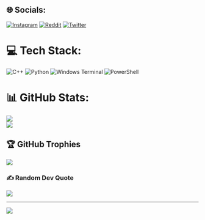 
## 🌐 Socials:
[![Instagram](https://img.shields.io/badge/Instagram-%23E4405F.svg?logo=Instagram&logoColor=white)](https://instagram.com/subhdoesnotexist) [![Reddit](https://img.shields.io/badge/Reddit-%23FF4500.svg?logo=Reddit&logoColor=white)](https://reddit.com/user/Grim5hade) [![Twitter](https://img.shields.io/badge/Twitter-%231DA1F2.svg?logo=Twitter&logoColor=white)](https://twitter.com/5epi0l) 

# 💻 Tech Stack:
![C++](https://img.shields.io/badge/c++-%2300599C.svg?style=for-the-badge&logo=c%2B%2B&logoColor=white) ![Python](https://img.shields.io/badge/python-3670A0?style=for-the-badge&logo=python&logoColor=ffdd54) ![Windows Terminal](https://img.shields.io/badge/Windows%20Terminal-%234D4D4D.svg?style=for-the-badge&logo=windows-terminal&logoColor=white) ![PowerShell](https://img.shields.io/badge/PowerShell-%235391FE.svg?style=for-the-badge&logo=powershell&logoColor=white)
# 📊 GitHub Stats:
![](https://github-readme-streak-stats.herokuapp.com/?user=5epi0l&theme=gruvbox&hide_border=false)<br/>
![](https://github-readme-stats.vercel.app/api/top-langs/?username=5epi0l&theme=gruvbox&hide_border=false&include_all_commits=true&count_private=false&layout=compact)

## 🏆 GitHub Trophies
![](https://github-profile-trophy.vercel.app/?username=5epi0l&theme=radical&no-frame=false&no-bg=false&margin-w=4)

### ✍️ Random Dev Quote
![](https://quotes-github-readme.vercel.app/api?type=horizontal&theme=radical)


---
[![](https://visitcount.itsvg.in/api?id=5epi0l&icon=1&color=0)](https://visitcount.itsvg.in)

<!-- Proudly created with GPRM ( https://gprm.itsvg.in ) -->
